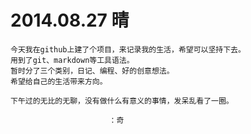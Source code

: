 # 2014.08.27 晴

    今天我在github上建了个项目，来记录我的生活，希望可以坚持下去。
    用到了git、markdown等工具语法。
    暂时分了三个类别，日记、编程、好的创意想法。
    希望给自己的生活带来方向。

    下午过的无比的无聊，没有做什么有意义的事情，发呆乱看了一圈。

                          ：奇
